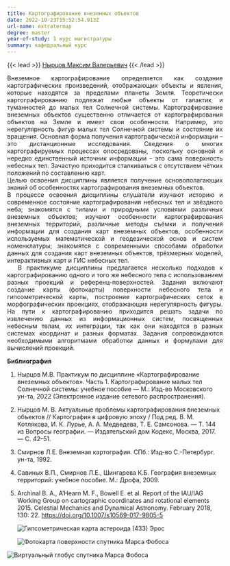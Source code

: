 ```yaml
---
title: Картографирование внеземных объектов
date: 2022-10-23T15:52:54.913Z
url-name: extratermap
degree: master
year-of-study: 1 курс магистратуры
summary: кафедральный курс
---
```

{{< lead >}} [Нырцов Максим Валерьевич](https://istina.msu.ru/profile/NyrtsovMV/) {{< /lead >}}

<div style="text-align: justify">
Внеземное картографирование определяется как создание картографических произведений, отображающих объекты и явления, которые находятся за пределами планеты Земля. Теоретически картографированию подлежат любые объекты от галактик и туманностей до малых тел Солнечной системы. Картографирование внеземных объектов существенно отличается от картографирования объектов на Земле и имеет свои особенности. Например, это нерегулярность фигур малых тел Солнечной системы и состояние их вращения. Основная форма получения картографической информации – это дистанционные исследования. Сведения о многих картографируемых процессах опосредованы, поскольку основной и нередко единственный источник информации – это сама поверхность небесных тел. Зачастую приходится сталкиваться с отсутствием чётких положений по составлению карт.  </div>
<div style="text-align: justify">
Целью освоения дисциплины является получение основополагающих знаний об особенностях картографирования внеземных объектов.  </div>
<div style="text-align: justify">
В процессе освоения дисциплины слушатели изучают историю и современное состояние картографирования небесных тел и звёздного неба; знакомятся с типами и природными условиями различных внеземных объектов; изучают особенности картографирования внеземных территорий, различные методы съёмки и получения информации для создания карт внеземных объектов, особенности используемых математической и геодезической основ и систем номенклатуры; знакомятся с современными способами обработки данных для создания карт внеземных объектов, трёхмерных моделей, интерактивных карт и ГИС небесных тел.  </div>
<div style="text-align: justify; text-indent: 25px;">
В практикуме дисциплины предлагается несколько подходов к картографированию одного и того же небесного тела с использованием разных проекций и референц-поверхностей. Задания включают создание карты (фотокарты) поверхности небесного тела и гипсометрической карты, построение картографических сеток в морфографических проекциях, отображающих нерегулярность фигуры. На пути к картографированию приходится решать задачи по извлечению данных из информационных систем, посвященных небесным телам, их интеграции, так как они находятся в разных системах координат и разных форматах. Задания сопровождаются необходимыми алгоритмами обработки данных и формулами для вычислений проекций. </div>


**Библиография**

1. Нырцов М.В. Практикум по дисциплине «Картографирование внеземных объектов». Часть 1. Картографирование малых тел Солнечной системы: учебное пособие — М.: Изд-во Московского ун-та, 2022 (Электронное издание сетевого распространения).
2. Нырцов М. В. Актуальные проблемы картографирования внеземных объектов // Картография в цифровую эпоху / Под ред. В. М. Котлякова, И. К. Лурье, А. А. Медведева, Т. Е. Самсонова. — Т. 144 из Вопросы географии. — Издательский дом Кодекс, Москва, 2017. — С. 42–51.
3. Смирнов Л.Е. Внеземная картография. СПб.: Изд-во С.-Петербург. ун-та, 1992.
4. Савиных В.П., Смирнов Л.Е., Шингарева К.Б. География внеземных территорий: учебное пособие. М.: Дрофа, 2009.
5. Archinal B. A., A’Hearn M. F., Bowell E. et al. Report of the IAU/IAG Working Group on cartographic coordinates and rotational elements 2015. Celestial Mechanics and Dynamical Astronomy. February 2018, 130: 22. https://doi.org/10.1007/s10569-017-9805-5

   ![Гипсометрическая карта астероида (433) Эрос](img/extratermap_1-eros-map.jpg "Гипсометрическая карта астероида (433) Эрос")

   ![Фотокарта поверхности спутника Марса Фобоса](img/extratermap_2-phobos-map.jpg "Фотокарта поверхности спутника Марса Фобоса")

![Виртуальный глобус спутника Марса Фобоса](img/extratermap_3-phobos-globus.jpg "Виртуальный глобус спутника Марса Фобоса")